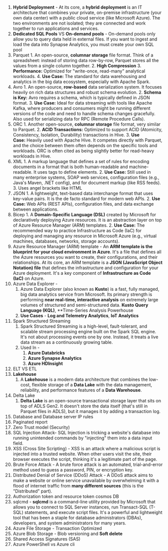 1. **Hybrid Deployment** - At its core, a **hybrid deployment** is an IT architecture that combines your private, on-premise infrastructure (your own data center) with a public cloud service (like Microsoft Azure). The two environments are not isolated; they are connected and work together to run applications and services.
2. **Dedicated SQL Pools** VS **On-demand pools** - On-demand pools only allow you to query data held in external files. If you want to ingest and load the data into Synapse Analytics, you must create your own SQL pool
3. Parquet 
		1. An open-source, **columnar storage** file format. Think of a spreadsheet: instead of storing data row-by-row, Parquet stores all the values from a single column together.
		2. **High Compression**
		3. **Performance:** Optimized for "write-once, read-many" analytical workloads.
		4. **Use Case:** The standard for data warehousing and analytics in the big data ecosystem, especially with Apache Spark.
4. Avro
		1. An open-source, **row-based** data serialization system. It focuses heavily on rich data structures and robust schema evolution.
		2. **Schema is Key:** Avro requires a schema, which is typically defined in JSON format.
		3. **Use Case:** Ideal for data streaming with tools like Apache Kafka, where producers and consumers might be running different versions of the code and need to handle schema changes gracefully. Also used for serializing data for RPC (Remote Procedure Calls).
5. ORC 
		1. Another open-source, **columnar storage** file format, very similar to Parquet.
		2. **ACID Transactions:** Optimized to support ACID (Atomicity, Consistency, Isolation, Durability) transactions in Hive.
		3. **Use Case:** Heavily used with Apache Hive. It competes directly with Parquet, and the choice between them often depends on the specific tools and workloads. ORC is often cited as being slightly better for read-heavy workloads in Hive.
6. XML
		1. A markup language that defines a set of rules for encoding documents in a format that is both human-readable and machine-readable. It uses tags to define elements.
		2. **Use Case:** Still used in many enterprise systems, SOAP web services, configuration files (e.g., Java's Maven, .NET config), and for document markup (like RSS feeds).
		3. Uses angel brackets like HTML
7. JSON
		1. A lightweight, text-based data interchange format that uses key-value pairs. It is the de facto standard for modern web APIs.
		2. **Use Case:** Web APIs (REST APIs), configuration files, and data exchange between applications.
8. Bicep
		1. A **Domain-Specific Language (DSL)** created by Microsoft for declaratively deploying Azure resources. It is an abstraction layer on top of Azure Resource Manager (ARM) templates.
		2. **Use Case:** The recommended way to practice Infrastructure as Code (IaC) for deploying and managing any resource in Microsoft Azure (e.g., virtual machines, databases, networks, storage accounts).
9. Azure Resource Manager (ARM) template - An **ARM template is the blueprint for your cloud environment in Azure**. It's a file that defines all the Azure resources you want to create, their configurations, and their relationships. At its core, an ARM template is a **JSON (JavaScript Object Notation) file** that defines the infrastructure and configuration for your Azure deployment. It's a key component of **Infrastructure as Code (IaC)** on Azure.
10. Azure Data Explorer - 
	1. Azure Data Explorer (also known as **Kusto**) is a fast, fully managed, big data analytics service from Microsoft. Its primary strength is performing **near real-time, interactive analysis** on extremely large volumes of structured and semi-structured data. **Kusto Query Language (KQL)**, **Time-Series Analysis Powerhouse
	2. **Use Cases** - **Log and Telemetry Analytics**, **IoT Analytics**
11. Spark Structured Streaming
	1. Spark Structured Streaming is a high-level, fault-tolerant, and scalable stream processing engine built on the Spark SQL engine. It's not about processing events one by one. Instead, it treats a live data stream as a continuously growing table.
	2. Used In -
		1. **Azure Databricks**
		2. **Azure Synapse Analytics**
		3. **Azure HDInsight**
12. ELT VS ETL
13. **Lakehouse**
	1. A **Lakehouse** is a modern data architecture that combines the low-cost, flexible storage of a **Data Lake** with the data management, reliability, and performance features of a **Data Warehouse**.
14. Delta Lake
	1. **Delta Lake** is an open-source transactional storage layer that sits on top of ADLS Gen2. It doesn't store the data itself (that's still in Parquet files in ADLS), but it manages it by adding a transaction log.
15. Database and Database server IP rules
16. Paginated report
17. Zero Trust model (Security)
18. SQL Injection Attack- SQL Injection is tricking a website's database into running unintended commands by "injecting" them into a data input field.
19. XSS (Cross Site Scripting) - XSS is an attack where a malicious script is injected into a trusted website. When other users visit the site, their browser executes the script, thinking it's a legitimate part of the page.
20. Brute Force Attack - A brute force attack is an automated, trial-and-error method used to guess a password, PIN, or encryption key.
21. Distributed Denial of Service (DDoS) Attack - A DDoS attack aims to make a website or online service unavailable by overwhelming it with a flood of internet traffic from **many different sources** (this is the "Distributed" part).
22. Authorization token and resource token cosmos DB
23. sqlcmd - **sqlcmd** is a command-line utility provided by Microsoft that allows you to connect to SQL Server instances, run Transact-SQL (T-SQL) statements, and execute script files. It's a powerful and lightweight tool that has been a staple for database administrators (DBAs), developers, and system administrators for many years.
24. Azure File Storage - Transaction Optimized
25. Azure Blob Storage - Blob versioning and **Soft delete**
26. Shared Access Signatures (SAS)
27. Azure PowerShell vs Azure cli